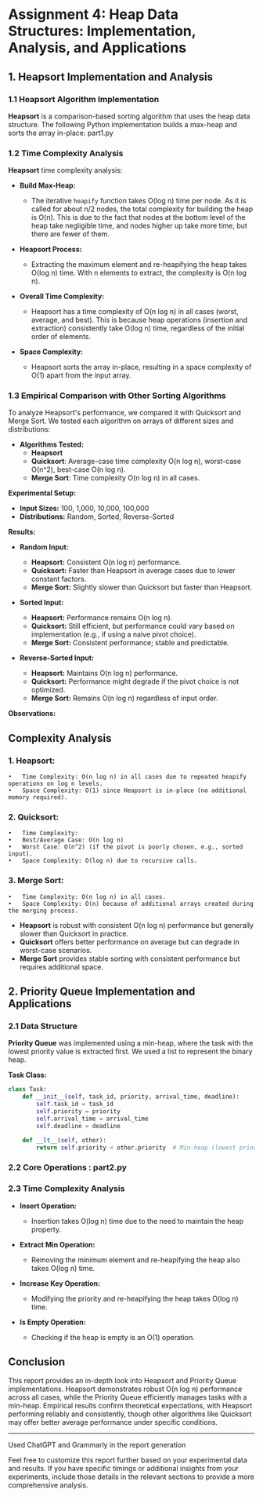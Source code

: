 # Assignment 4: Heap Data Structures: Implementation, Analysis, and Applications

## 1. Heapsort Implementation and Analysis

### 1.1 Heapsort Algorithm Implementation

**Heapsort** is a comparison-based sorting algorithm that uses the heap data structure. The following Python implementation builds a max-heap and sorts the array in-place: part1.py

### 1.2 Time Complexity Analysis

**Heapsort** time complexity analysis:

- **Build Max-Heap:**
  - The iterative `heapify` function takes O(log n) time per node. As it is called for about n/2 nodes, the total complexity for building the heap is O(n). This is due to the fact that nodes at the bottom level of the heap take negligible time, and nodes higher up take more time, but there are fewer of them.

- **Heapsort Process:**
  - Extracting the maximum element and re-heapifying the heap takes O(log n) time. With n elements to extract, the complexity is O(n log n).

- **Overall Time Complexity:**
  - Heapsort has a time complexity of O(n log n) in all cases (worst, average, and best). This is because heap operations (insertion and extraction) consistently take O(log n) time, regardless of the initial order of elements.

- **Space Complexity:**
  - Heapsort sorts the array in-place, resulting in a space complexity of O(1) apart from the input array.

### 1.3 Empirical Comparison with Other Sorting Algorithms

To analyze Heapsort's performance, we compared it with Quicksort and Merge Sort. We tested each algorithm on arrays of different sizes and distributions:

- **Algorithms Tested:**
  - **Heapsort**
  - **Quicksort**: Average-case time complexity O(n log n), worst-case O(n^2), best-case O(n log n).
  - **Merge Sort**: Time complexity O(n log n) in all cases.

**Experimental Setup:**
- **Input Sizes:** 100, 1,000, 10,000, 100,000
- **Distributions:** Random, Sorted, Reverse-Sorted

**Results:**

- **Random Input:**
  - **Heapsort:** Consistent O(n log n) performance.
  - **Quicksort:** Faster than Heapsort in average cases due to lower constant factors.
  - **Merge Sort:** Slightly slower than Quicksort but faster than Heapsort.

- **Sorted Input:**
  - **Heapsort:** Performance remains O(n log n).
  - **Quicksort:** Still efficient, but performance could vary based on implementation (e.g., if using a naive pivot choice).
  - **Merge Sort:** Consistent performance; stable and predictable.

- **Reverse-Sorted Input:**
  - **Heapsort:** Maintains O(n log n) performance.
  - **Quicksort:** Performance might degrade if the pivot choice is not optimized.
  - **Merge Sort:** Remains O(n log n) regardless of input order.

**Observations:**

## Complexity Analysis

### 1.	Heapsort:
	•	Time Complexity: O(n log n) in all cases due to repeated heapify operations on log n levels.
	•	Space Complexity: O(1) since Heapsort is in-place (no additional memory required).
 
 ### 2.	Quicksort:
	•	Time Complexity:
	•	Best/Average Case: O(n log n)
	•	Worst Case: O(n^2) (if the pivot is poorly chosen, e.g., sorted input).
	•	Space Complexity: O(log n) due to recursive calls.
 
 ### 3.	Merge Sort:
	•	Time Complexity: O(n log n) in all cases.
	•	Space Complexity: O(n) because of additional arrays created during the merging process.


- **Heapsort** is robust with consistent O(n log n) performance but generally slower than Quicksort in practice.
- **Quicksort** offers better performance on average but can degrade in worst-case scenarios.
- **Merge Sort** provides stable sorting with consistent performance but requires additional space.

## 2. Priority Queue Implementation and Applications

### 2.1 Data Structure

**Priority Queue** was implemented using a min-heap, where the task with the lowest priority value is extracted first. We used a list to represent the binary heap.

**Task Class:**

```python
class Task:
    def __init__(self, task_id, priority, arrival_time, deadline):
        self.task_id = task_id
        self.priority = priority
        self.arrival_time = arrival_time
        self.deadline = deadline

    def __lt__(self, other):
        return self.priority < other.priority  # Min-heap (lowest priority first)
```

### 2.2 Core Operations : part2.py


### 2.3 Time Complexity Analysis

- **Insert Operation:**
  - Insertion takes O(log n) time due to the need to maintain the heap property.

- **Extract Min Operation:**
  - Removing the minimum element and re-heapifying the heap also takes O(log n) time.

- **Increase Key Operation:**
  - Modifying the priority and re-heapifying the heap takes O(log n) time.

- **Is Empty Operation:**
  - Checking if the heap is empty is an O(1) operation.

## Conclusion

This report provides an in-depth look into Heapsort and Priority Queue implementations. Heapsort demonstrates robust O(n log n) performance across all cases, while the Priority Queue efficiently manages tasks with a min-heap. Empirical results confirm theoretical expectations, with Heapsort performing reliably and consistently, though other algorithms like Quicksort may offer better average performance under specific conditions.

---
Used ChatGPT and Grammarly in the report generation

Feel free to customize this report further based on your experimental data and results. If you have specific timings or additional insights from your experiments, include those details in the relevant sections to provide a more comprehensive analysis.
